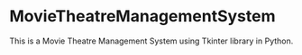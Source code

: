 # MovieTheatreManagementSystem
This is a Movie Theatre Management System using Tkinter library in Python.
